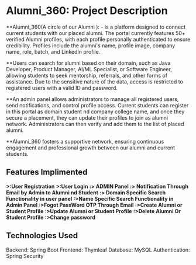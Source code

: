 # Alumni_360: Project Description
**Alumni_360(A circle of our Alumni ): -  is a platform designed to connect current students with our placed alumni. The portal currently  features  50+  verified Alumni  profiles, with each profile personally authenticated to ensure credibility. Profiles include the alumni's name, profile image, company name, role, batch, and LinkedIn profile.

**Users can search for alumni based on their domain, such as Java Developer, Product Manager, AI/ML Specialist, or Software Engineer, allowing students to seek mentorship, referrals, and other forms of assistance. Due to the sensitive nature of the data, access is restricted to registered users with a valid ID and password.

**An admin panel allows administrators to manage all registered users, send notifications, and control profile access. Current students can register in this portal as domain student nd company college name, and once they secure a placement, they can update their profiles to join as alumni network. Administrators can then verify and add them to the list of placed alumni.

**Alumni_360 fosters a supportive network, ensuring continuous engagement and professional growth between our alumni and current students.
## Features Implimented
**>:User Registration**
**>:User Login**
**:> ADMIN Panel**
**:> Notification Through Email by Admin to Alumni nd Student**
**:> Domain Specific Search Functionality in user panel**
**:>Name Specific Search Functionality in Admin Panel**
**:>Fogot PassWord OTP Through Email**
**:>Create Alumni or Student Profile**
**:>Update Alumni or Student Profile**
**:>Delete Alumni Or Student Profile**
**:>Change password**

## Technologies Used
Backend: Spring Boot
Frontend: Thymleaf
Database: MySQL 
Authentication: Spring Security 
## 





